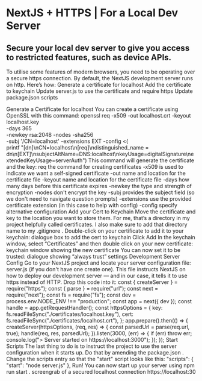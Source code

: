 # NextJS + HTTPS | For a Local Dev Server
## Secure your local dev server to give you access to restricted features, such as device APIs.

To utilise some features of modern browsers, you need to be operating over a secure https connection. By default, the NextJS development server runs on http.
Here’s how:
Generate a certificate for localhost
Add the certificate to keychain
Update server.js to use the certificate and require https
Update package.json scripts

Generate a Certificate for localhost
You can create a certificate using OpenSSL with this command:
openssl req -x509 -out localhost.crt -keyout localhost.key \
  -days 365 \
  -newkey rsa:2048 -nodes -sha256 \
  -subj '/CN=localhost' -extensions EXT -config <( \
   printf "[dn]\nCN=localhost\n[req]\ndistinguished_name = dn\n[EXT]\nsubjectAltName=DNS:localhost\nkeyUsage=digitalSignature\nextendedKeyUsage=serverAuth")
This command will generate the certificate and the key:
req the command for creating certificates
-x509 is used to indicate we want a self-signed certificate
-out name and location for the certificate file
-keyout name and location for the certificate file
-days how many days before this certificate expires
-newkey the type and strength of encryption
-nodes don't encrypt the key
-subj provides the subject field (so we don't need to navigate question prompts)
-extensions use the provided certificate extension (in this case to help with config)
-config specify alternative configuration
Add your Cert to Keychain
Move the certificate and key to the location you want to store them. For me, that’s a directory in my project helpfully called certificates. I also make sure to add that directory name to my .gitignore .
Double-click on your certificate to add it to your keychain:
dialogue box to add the cert to keychain
Click Add
In the keychain window, select “Certificates” and then double click on your new certificate:
keychain window showing the new certificate
You can now set it to be trusted:
dialogue showing “always trust” settings
Development Server Config
Go to your NextJS project and locate your server configuration file: server.js (if you don't have one create one).
This file instructs NextJS on how to deploy our development server — and in our case, it tells it to use https instead of HTTP. Drop this code into it:
const { createServer } = require("https");
const { parse } = require("url");
const next = require("next");
const fs = require("fs");
const dev = process.env.NODE_ENV !== "production";
const app = next({ dev });
const handle = app.getRequestHandler();
const httpsOptions = {
  key: fs.readFileSync("./certificates/localhost.key"),
  cert: fs.readFileSync("./certificates/localhost.crt"),
};
app.prepare().then(() => {
  createServer(httpsOptions, (req, res) => {
    const parsedUrl = parse(req.url, true);
    handle(req, res, parsedUrl);
  }).listen(3000, (err) => {
    if (err) throw err;
    console.log("> Server started on https://localhost:3000");
  });
});
Start Scripts
The last thing to do is to instruct the project to use the server configuration when it starts up. Do that by amending the package.json . Change the scripts entry so that the "start" script looks like this:
"scripts": {
  "start": "node server.js"
},
Run!
You can now start up your server using npm run start .
screengrab of a secured localhost connection
https://localhost:30
